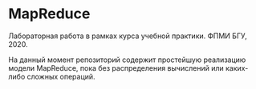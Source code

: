 # MapReduce

Лабораторная работа в рамках курса учебной практики. ФПМИ БГУ, 2020.

На данный момент репозиторий содержит простейшую реализацию модели MapReduce,
пока без распределения вычислений или каких-либо сложных операций.

